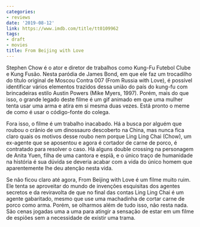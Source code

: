 ```yaml
---
categories:
- reviews
date: '2019-08-12'
link: https://www.imdb.com/title/tt0109962
tags:
- draft
- movies
title: From Beijing with Love
---
```


Stephen Chow é o ator e diretor de trabalhos como Kung-Fu Futebol Clube e Kung Fusão. Nesta paródia de James Bond, em que ele faz um trocadilho do título original de Moscou Contra 007 (From Russia with Love), é possível identificar vários elementos trazidos dessa união do país do kung-fu com brincadeiras estilo Austin Powers (Mike Myers, 1997). Porém, mais do que isso, o grande legado deste filme é um gif animado em que uma mulher tenta usar uma arma e atira em si mesma duas vezes. Está pronto o meme de como é usar o código-fonte do colega.

Fora isso, o filme é um trabalho inacabado. Há a busca por alguém que roubou o crânio de um dinossauro descoberto na China, mas nunca fica claro quais os motivos desse roubo nem porque Ling Ling Chai (Chow), um ex-agente que se aposentou e agora é cortador de carne de porco, é contratado para resolver o caso. Há alguns double crossing na personagem de Anita Yuen, filha de uma cantora e espiã, e o único traço de humanidade na história é sua dúvida se deveria acabar com a vida do único homem que aparentemente lhe deu atenção nesta vida.

Se não ficou claro até agora, From Beijing with Love é um filme muito ruim. Ele tenta se aproveitar do mundo de invenções esquisitas dos agentes secretos e da reviravolta de que no final das contas Ling Ling Chai é um agente gabaritado, mesmo que use uma machadinha de cortar carne de porco como arma. Porém, se olharmos além de tudo isso, não resta nada. São cenas jogadas uma a uma para atingir a sensação de estar em um filme de espiões sem a necessidade de existir uma trama.
